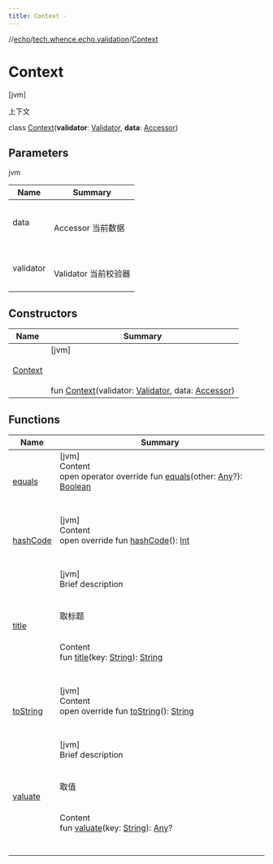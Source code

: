 ```yaml
---
title: Context -
---
```

//[echo](../../index.md)/[tech.whence.echo.validation](../index.md)/[Context](index.md)



# Context  
 [jvm] 

上下文

class [Context](index.md)(**validator**: [Validator](../-validator/index.md), **data**: [Accessor](../../tech.whence.echo.container.accessor/-accessor/index.md))   


## Parameters  
  
jvm  
  
|  Name|  Summary| 
|---|---|
| data| <br><br>Accessor 当前数据<br><br>
| validator| <br><br>Validator 当前校验器<br><br>
  


## Constructors  
  
|  Name|  Summary| 
|---|---|
| [Context](-context.md)|  [jvm] <br><br><br><br>fun [Context](-context.md)(validator: [Validator](../-validator/index.md), data: [Accessor](../../tech.whence.echo.container.accessor/-accessor/index.md))   <br>


## Functions  
  
|  Name|  Summary| 
|---|---|
| [equals](../../tech.whence.echo.webclient.response.exception/-response-unrecognized-exception/index.md#kotlin/Any/equals/#kotlin.Any?/PointingToDeclaration/)| [jvm]  <br>Content  <br>open operator override fun [equals](../../tech.whence.echo.webclient.response.exception/-response-unrecognized-exception/index.md#kotlin/Any/equals/#kotlin.Any?/PointingToDeclaration/)(other: [Any](https://kotlinlang.org/api/latest/jvm/stdlib/kotlin/-any/index.html)?): [Boolean](https://kotlinlang.org/api/latest/jvm/stdlib/kotlin/-boolean/index.html)  <br><br><br>
| [hashCode](../../tech.whence.echo.webclient.response.exception/-response-unrecognized-exception/index.md#kotlin/Any/hashCode/#/PointingToDeclaration/)| [jvm]  <br>Content  <br>open override fun [hashCode](../../tech.whence.echo.webclient.response.exception/-response-unrecognized-exception/index.md#kotlin/Any/hashCode/#/PointingToDeclaration/)(): [Int](https://kotlinlang.org/api/latest/jvm/stdlib/kotlin/-int/index.html)  <br><br><br>
| [title](title.md)| [jvm]  <br>Brief description  <br><br><br>取标题<br><br>  <br>Content  <br>fun [title](title.md)(key: [String](https://kotlinlang.org/api/latest/jvm/stdlib/kotlin/-string/index.html)): [String](https://kotlinlang.org/api/latest/jvm/stdlib/kotlin/-string/index.html)  <br><br><br>
| [toString](../../tech.whence.echo.webclient.response.exception/-response-unrecognized-exception/index.md#kotlin/Any/toString/#/PointingToDeclaration/)| [jvm]  <br>Content  <br>open override fun [toString](../../tech.whence.echo.webclient.response.exception/-response-unrecognized-exception/index.md#kotlin/Any/toString/#/PointingToDeclaration/)(): [String](https://kotlinlang.org/api/latest/jvm/stdlib/kotlin/-string/index.html)  <br><br><br>
| [valuate](valuate.md)| [jvm]  <br>Brief description  <br><br><br>取值<br><br>  <br>Content  <br>fun [valuate](valuate.md)(key: [String](https://kotlinlang.org/api/latest/jvm/stdlib/kotlin/-string/index.html)): [Any](https://kotlinlang.org/api/latest/jvm/stdlib/kotlin/-any/index.html)?  <br><br><br>

